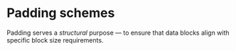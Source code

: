 # Padding schemes

Padding serves a _structural_ purpose — to ensure that data blocks align with specific block size requirements. 
